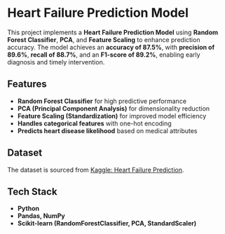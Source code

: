 # Heart Failure Prediction Model

This project implements a **Heart Failure Prediction Model** using **Random Forest Classifier**, **PCA**, and **Feature Scaling** to enhance prediction accuracy. The model achieves an **accuracy of 87.5%**, with **precision of 89.6%**, **recall of 88.7%**, and an **F1-score of 89.2%**, enabling early diagnosis and timely intervention.

## Features
- **Random Forest Classifier** for high predictive performance  
- **PCA (Principal Component Analysis)** for dimensionality reduction  
- **Feature Scaling (Standardization)** for improved model efficiency  
- **Handles categorical features** with one-hot encoding  
- **Predicts heart disease likelihood** based on medical attributes  

## Dataset
The dataset is sourced from [Kaggle: Heart Failure Prediction](https://www.kaggle.com/datasets/fedesoriano/heart-failure-prediction).

## Tech Stack
- **Python**  
- **Pandas, NumPy**  
- **Scikit-learn (RandomForestClassifier, PCA, StandardScaler)**
